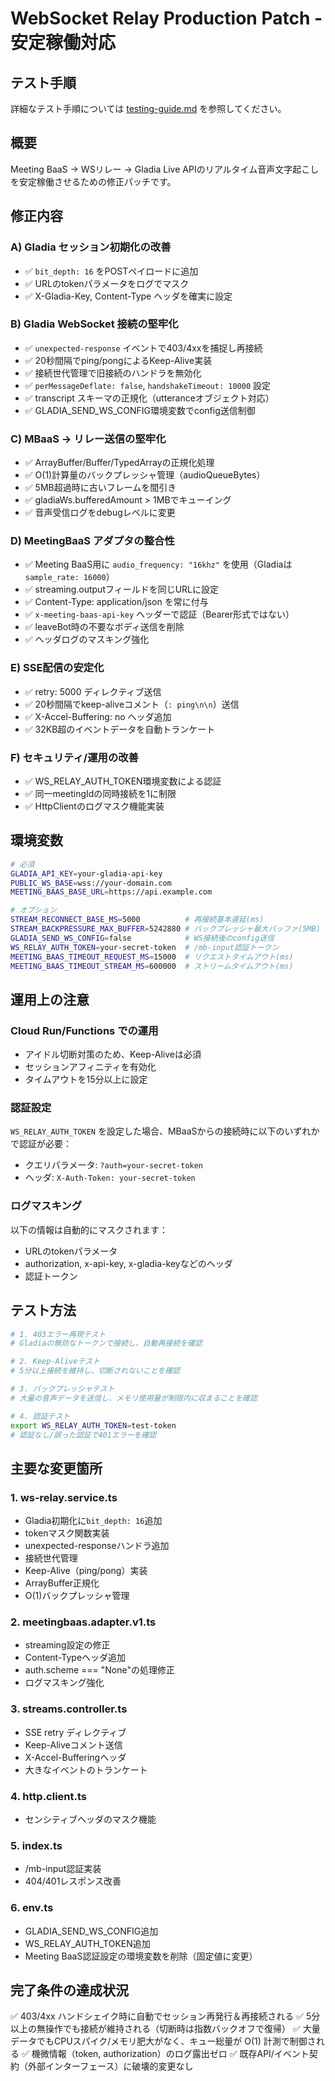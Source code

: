 # WebSocket Relay Production Patch - 安定稼働対応

## テスト手順

詳細なテスト手順については [testing-guide.md](./testing-guide.md) を参照してください。

## 概要

Meeting BaaS → WSリレー → Gladia Live APIのリアルタイム音声文字起こしを安定稼働させるための修正パッチです。

## 修正内容

### A) Gladia セッション初期化の改善
- ✅ `bit_depth: 16` をPOSTペイロードに追加
- ✅ URLのtokenパラメータをログでマスク
- ✅ X-Gladia-Key, Content-Type ヘッダを確実に設定

### B) Gladia WebSocket 接続の堅牢化
- ✅ `unexpected-response` イベントで403/4xxを捕捉し再接続
- ✅ 20秒間隔でping/pongによるKeep-Alive実装
- ✅ 接続世代管理で旧接続のハンドラを無効化
- ✅ `perMessageDeflate: false`, `handshakeTimeout: 10000` 設定
- ✅ transcript スキーマの正規化（utteranceオブジェクト対応）
- ✅ GLADIA_SEND_WS_CONFIG環境変数でconfig送信制御

### C) MBaaS → リレー送信の堅牢化
- ✅ ArrayBuffer/Buffer/TypedArrayの正規化処理
- ✅ O(1)計算量のバックプレッシャ管理（audioQueueBytes）
- ✅ 5MB超過時に古いフレームを間引き
- ✅ gladiaWs.bufferedAmount > 1MBでキューイング
- ✅ 音声受信ログをdebugレベルに変更

### D) MeetingBaaS アダプタの整合性
- ✅ Meeting BaaS用に `audio_frequency: "16khz"` を使用（Gladiaは `sample_rate: 16000`）
- ✅ streaming.outputフィールドを同じURLに設定
- ✅ Content-Type: application/json を常に付与
- ✅ `x-meeting-baas-api-key` ヘッダーで認証（Bearer形式ではない）
- ✅ leaveBot時の不要なボディ送信を削除
- ✅ ヘッダログのマスキング強化

### E) SSE配信の安定化
- ✅ retry: 5000 ディレクティブ送信
- ✅ 20秒間隔でkeep-aliveコメント（`: ping\n\n`）送信
- ✅ X-Accel-Buffering: no ヘッダ追加
- ✅ 32KB超のイベントデータを自動トランケート

### F) セキュリティ/運用の改善
- ✅ WS_RELAY_AUTH_TOKEN環境変数による認証
- ✅ 同一meetingIdの同時接続を1に制限
- ✅ HttpClientのログマスク機能実装

## 環境変数

```bash
# 必須
GLADIA_API_KEY=your-gladia-api-key
PUBLIC_WS_BASE=wss://your-domain.com
MEETING_BAAS_BASE_URL=https://api.example.com

# オプション
STREAM_RECONNECT_BASE_MS=5000          # 再接続基本遅延(ms)
STREAM_BACKPRESSURE_MAX_BUFFER=5242880 # バックプレッシャ最大バッファ(5MB)
GLADIA_SEND_WS_CONFIG=false            # WS接続後のconfig送信
WS_RELAY_AUTH_TOKEN=your-secret-token  # /mb-input認証トークン
MEETING_BAAS_TIMEOUT_REQUEST_MS=15000  # リクエストタイムアウト(ms)
MEETING_BAAS_TIMEOUT_STREAM_MS=600000  # ストリームタイムアウト(ms)
```

## 運用上の注意

### Cloud Run/Functions での運用
- アイドル切断対策のため、Keep-Aliveは必須
- セッションアフィニティを有効化
- タイムアウトを15分以上に設定

### 認証設定
`WS_RELAY_AUTH_TOKEN` を設定した場合、MBaaSからの接続時に以下のいずれかで認証が必要：
- クエリパラメータ: `?auth=your-secret-token`
- ヘッダ: `X-Auth-Token: your-secret-token`

### ログマスキング
以下の情報は自動的にマスクされます：
- URLのtokenパラメータ
- authorization, x-api-key, x-gladia-keyなどのヘッダ
- 認証トークン

## テスト方法

```bash
# 1. 403エラー再現テスト
# Gladiaの無効なトークンで接続し、自動再接続を確認

# 2. Keep-Aliveテスト
# 5分以上接続を維持し、切断されないことを確認

# 3. バックプレッシャテスト
# 大量の音声データを送信し、メモリ使用量が制限内に収まることを確認

# 4. 認証テスト
export WS_RELAY_AUTH_TOKEN=test-token
# 認証なし/誤った認証で401エラーを確認
```

## 主要な変更箇所

### 1. ws-relay.service.ts
- Gladia初期化に`bit_depth: 16`追加
- tokenマスク関数実装
- unexpected-responseハンドラ追加
- 接続世代管理
- Keep-Alive（ping/pong）実装
- ArrayBuffer正規化
- O(1)バックプレッシャ管理

### 2. meetingbaas.adapter.v1.ts
- streaming設定の修正
- Content-Typeヘッダ追加
- auth.scheme === "None"の処理修正
- ログマスキング強化

### 3. streams.controller.ts
- SSE retry ディレクティブ
- Keep-Aliveコメント送信
- X-Accel-Bufferingヘッダ
- 大きなイベントのトランケート

### 4. http.client.ts
- センシティブヘッダのマスク機能

### 5. index.ts
- /mb-input認証実装
- 404/401レスポンス改善

### 6. env.ts
- GLADIA_SEND_WS_CONFIG追加
- WS_RELAY_AUTH_TOKEN追加
- Meeting BaaS認証設定の環境変数を削除（固定値に変更）

## 完了条件の達成状況

✅ 403/4xx ハンドシェイク時に自動でセッション再発行＆再接続される
✅ 5分以上の無操作でも接続が維持される（切断時は指数バックオフで復帰）
✅ 大量データでもCPUスパイク/メモリ肥大がなく、キュー総量が O(1) 計測で制御される
✅ 機微情報（token, authorization）のログ露出ゼロ
✅ 既存API/イベント契約（外部インターフェース）に破壊的変更なし